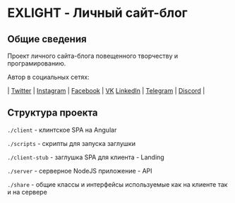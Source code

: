 # EXLIGHT - Личный сайт-блог

## Общие сведения

Проект личного сайта-блога повещенного творчеству и програмированию.

Автор в социальных сетях:

| [Twitter](https://twitter.com/only-exlight) | [Instagram](https://instagram.com/only-exlight) | [Facebook](https://www.facebook.com/only.exlight.page) | [VK](https://vk.com/only-exlight) [LinkedIn](https://linkedin.com/only-exlight) | [Telegram](https://t.me/only-exlight) | [Discord](https://discordapp.com/invite/sAvkc7A) |

## Структура проекта

`./client` - клинтское SPA на Angular

`./scripts` - скрипты для запуска заглушки

`./client-stub` - заглушка SPA для клиента - Landing

`./server` - серверное NodeJS приложение - API

`./share` - общие классы и интерфейсы используемые как на клиенте так и на сервере
